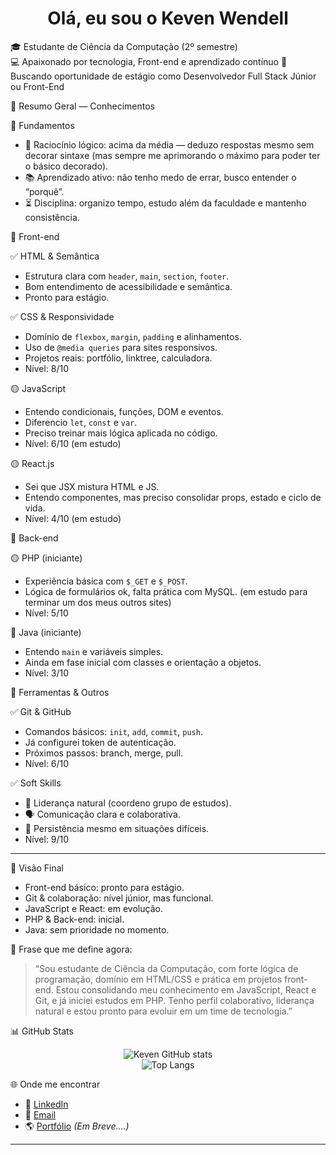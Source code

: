 <h1 align = "center">Olá, eu sou o Keven Wendell  </h1>

🎓 Estudante de Ciência da Computação (2º semestre)  
💻 Apaixonado por tecnologia, Front-end e aprendizado contínuo 
🚀 Buscando oportunidade de estágio como Desenvolvedor Full Stack Júnior ou Front-End 

📌 Resumo Geral — Conhecimentos

🔹 Fundamentos
- 🧠 Raciocínio lógico: acima da média — deduzo respostas mesmo sem decorar sintaxe (mas sempre me aprimorando o máximo para poder ter o básico decorado).  
- 📚 Aprendizado ativo: não tenho medo de errar, busco entender o “porquê”.  
- ⏳ Disciplina: organizo tempo, estudo além da faculdade e mantenho consistência.  

🔹 Front-end

✅ HTML & Semântica
- Estrutura clara com `header`, `main`, `section`, `footer`.  
- Bom entendimento de acessibilidade e semântica.  
- Pronto para estágio.

✅ CSS & Responsividade  
- Domínio de `flexbox`, `margin`, `padding` e alinhamentos.  
- Uso de `@media queries` para sites responsivos.  
- Projetos reais: portfólio, linktree, calculadora.
- Nível: 8/10  

🟡 JavaScript  
- Entendo condicionais, funções, DOM e eventos.  
- Diferencio `let`, `const` e `var`.  
- Preciso treinar mais lógica aplicada no código.  
- Nível: 6/10   (em estudo)

🟡 React.js 
- Sei que JSX mistura HTML e JS.  
- Entendo componentes, mas preciso consolidar props, estado e ciclo de vida.  
- Nível: 4/10  (em estudo)

 🔹 Back-end

🟡 PHP (iniciante)  
- Experiência básica com `$_GET` e `$_POST`.  
- Lógica de formulários ok, falta prática com MySQL.   (em estudo para terminar um dos meus outros sites)
- Nível: 5/10  

🔴 Java (iniciante)  
- Entendo `main` e variáveis simples.  
- Ainda em fase inicial com classes e orientação a objetos.  
- Nível: 3/10  

🔹 Ferramentas & Outros

✅ Git & GitHub  
- Comandos básicos: `init`, `add`, `commit`, `push`.  
- Já configurei token de autenticação.  
- Próximos passos: branch, merge, pull.  
- Nível: 6/10  

✅ Soft Skills 
- 👥 Liderança natural (coordeno grupo de estudos).  
- 🗣 Comunicação clara e colaborativa.  
- 💪 Persistência mesmo em situações difíceis.  
- Nível: 9/10  

---

 🎯 Visão Final
- Front-end básico: pronto para estágio.  
- Git & colaboração: nível júnior, mas funcional.  
- JavaScript e React: em evolução.  
- PHP & Back-end: inicial.  
- Java: sem prioridade no momento.  

📌 Frase que me define agora:  
> “Sou estudante de Ciência da Computação, com forte lógica de programação, domínio em HTML/CSS e prática em projetos front-end. Estou consolidando meu conhecimento em JavaScript, React e Git, e já iniciei estudos em PHP. Tenho perfil colaborativo, liderança natural e estou pronto para evoluir em um time de tecnologia.”  

📊 GitHub Stats  

<div align="center">

![Keven GitHub stats](https://github-readme-stats.vercel.app/api?username=Keven-W&show_icons=true&theme=radical)  
![Top Langs](https://github-readme-stats.vercel.app/api/top-langs/?username=Keven-W&layout=compact&theme=radical)
</div>

 🌐 Onde me encontrar

- 💼 [LinkedIn](https://www.linkedin.com/in/kevenw/)  
- 📧 [Email](mailto:keven.w.1107@gmail.com)  
- 🌎 [Portfólio]() *(Em Breve....)*  

---

